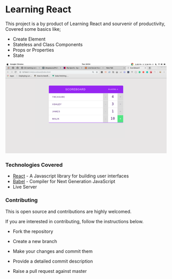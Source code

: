 # Learning React
This project is a by product of Learning React and sourvenir of productivity, Covered some basics like;
- Create Element
- Stateless and Class Components
- Props or Properties
- State

![alt text](screenshot.png "Completed Application")

### Technologies Covered
- [React](https://reactjs.org) - A Javascript library for building user interfaces
- [Babel](https://babeljs.io) - Compiler for Next Generation JavaScript
- Live Server

### Contributing
This is open source and contributions are highly welcomed.

If you are interested in contributing, follow the instructions below.

- Fork the repository

- Create a new branch

- Make your changes and commit them

- Provide a detailed commit description

- Raise a pull request against master

